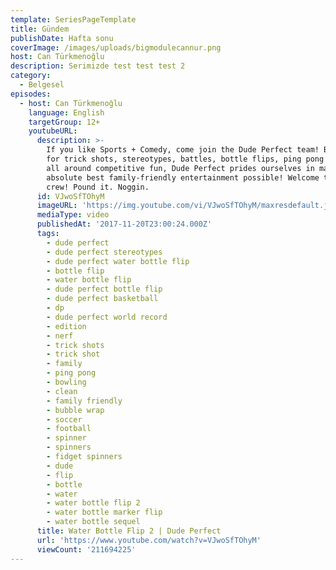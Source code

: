 ```yaml
---
template: SeriesPageTemplate
title: Gündem
publishDate: Hafta sonu
coverImage: /images/uploads/bigmodulecannur.png
host: Can Türkmenoğlu
description: Serimizde test test test 2
category:
  - Belgesel
episodes:
  - host: Can Türkmenoğlu
    language: English
    targetGroup: 12+
    youtubeURL:
      description: >-
        If you like Sports + Comedy, come join the Dude Perfect team! Best known
        for trick shots, stereotypes, battles, bottle flips, ping pong shots and
        all around competitive fun, Dude Perfect prides ourselves in making the
        absolute best family-friendly entertainment possible! Welcome to the
        crew! Pound it. Noggin.
      id: VJwoSfTOhyM
      imageURL: 'https://img.youtube.com/vi/VJwoSfTOhyM/maxresdefault.jpg'
      mediaType: video
      publishedAt: '2017-11-20T23:00:24.000Z'
      tags:
        - dude perfect
        - dude perfect stereotypes
        - dude perfect water bottle flip
        - bottle flip
        - water bottle flip
        - dude perfect bottle flip
        - dude perfect basketball
        - dp
        - dude perfect world record
        - edition
        - nerf
        - trick shots
        - trick shot
        - family
        - ping pong
        - bowling
        - clean
        - family friendly
        - bubble wrap
        - soccer
        - football
        - spinner
        - spinners
        - fidget spinners
        - dude
        - flip
        - bottle
        - water
        - water bottle flip 2
        - water bottle marker flip
        - water bottle sequel
      title: Water Bottle Flip 2 | Dude Perfect
      url: 'https://www.youtube.com/watch?v=VJwoSfTOhyM'
      viewCount: '211694225'
---
```


